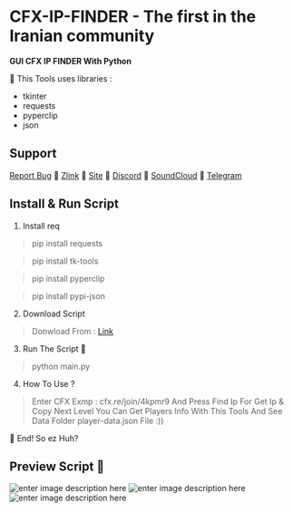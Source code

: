 # **CFX-IP-FINDER - The first in the Iranian community**


**GUI CFX IP FINDER With Python**


🥷 This Tools uses libraries :

 - tkinter
 - requests
 - pyperclip
 - json

## Support

[Report Bug](mrrobotha3@gmail.com) 🥷 [Zlink](https://zil.ink/d3f417) 🥷 [Site](https://d3f417.site) 🥷 [Discord](https://discord.com/users/755142355400786006) 🥷 [SoundCloud](https://soundcloud.com/d3f417) 🥷 [Telegram](https://t.me/ItzSabine)
## Install & Run Script

 1. Install req

> pip install requests


> pip install tk-tools


> pip install pyperclip


> pip install pypi-json



2. Download Script

> Donwload  From : [Link](https://github.com/mss-d3f417/CFX-IP-FINDER/archive/refs/heads/main.zip)

 3. Run The Script 🥷

> python main.py

 4. How To Use ?

 > Enter CFX Exmp : cfx.re/join/4kpmr9 And Press Find Ip For Get Ip & Copy Next Level You Can Get Players Info With This Tools And See Data Folder player-data.json File :))

🥷 End! So ez Huh? 

## Preview Script 🥷

![enter image description here](https://s8.uupload.ir/files/bandicam_2024-03-14_03-08-29-124_phkr.jpg)
![enter image description here](https://s8.uupload.ir/files/bandicam_2024-03-14_03-08-21-181_dh41.jpg)
![enter image description here](https://s8.uupload.ir/files/bandicam_2024-03-14_03-09-39-384_stb0.jpg)

